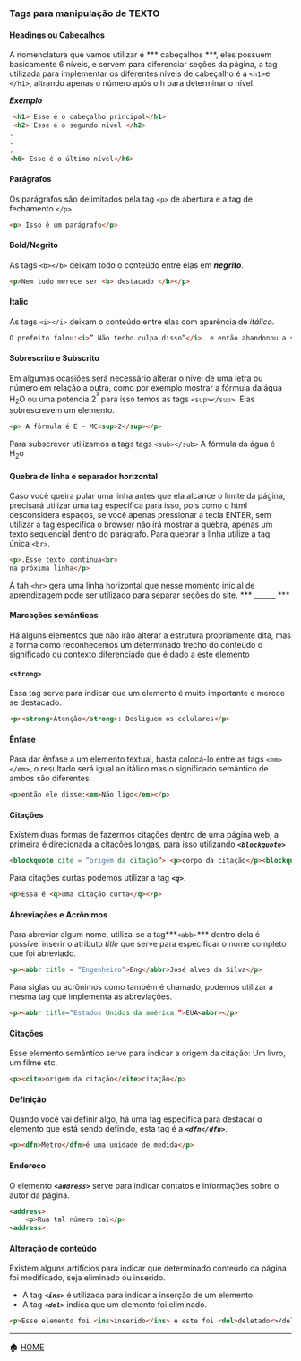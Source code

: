 ### Tags para manipulação de TEXTO
#### Headings ou Cabeçalhos
A nomenclatura que vamos utilizar é *** cabeçalhos ***, eles possuem basicamente 6 níveis, e servem para diferenciar seções da página, a tag utilizada 
para implementar os diferentes níveis de cabeçalho é a ```<h1>```e ```</h1>```, altrando apenas o número após o h para determinar o nível.


***Exemplo***
```html
 <h1> Esse é o cabeçalho principal</h1>
 <h2> Esse é o segundo nível </h2>
.
.
.
<h6> Esse é o último nível</h6>
```

#### Parágrafos
Os parágrafos são delimitados pela tag ```<p>``` de abertura e a tag de fechamento ```</p>```.
```html
<p> Isso é um parágrafo</p>
```

#### Bold/Negrito 
As tags ```<b></b>``` deixam todo o conteúdo entre elas em ***negrito***.
```html
<p>Nem tudo merece ser <b> destacado </b></p>
```

#### Italic 
As tags ```<i></i>``` deixam o conteúdo entre elas com  aparência de *itálico*.
```html
O prefeito falou:<i>” Não tenho culpa disso”</i>. e então abandonou a seção.
```
#### Sobrescrito e Subscrito

Em algumas ocasiões será necessário alterar o nível de uma letra ou número em relação a outra, como por exemplo mostrar a fórmula da água H<sub>2</sub>O ou uma potencia 2<sup>³</sup> para isso temos as tags ```<sup></sup>```. Elas sobrescrevem um elemento.
```html
<p> A fórmula é E - MC<sup>2</sup></p>
```
Para subscrever utilizamos a tags tags ```<sub></sub>```
A fórmula da água é H<sub>2</sub>o

#### Quebra de linha e separador horizontal
Caso você queira pular uma linha antes que ela alcance o limite da página, precisará utilizar uma tag específica para isso, pois como o html desconsidera espaços, se você apenas pressionar a tecla ENTER, sem utilizar a tag especifica o browser não irá mostrar a quebra, apenas um texto sequencial dentro do parágrafo. Para quebrar a linha utilize a tag única ```<br>```.
```html
<p>.Esse texto continua<br>
na próxima linha</p>
```
A tah  ```<hr>``` gera uma linha horizontal que nesse momento inicial de aprendizagem pode ser utilizado para separar seções do site. 
*** ______ ***


#### Marcações semânticas
Há alguns elementos que não irão alterar a estrutura propriamente dita, mas a forma como reconhecemos um determinado trecho do conteúdo o significado ou contexto diferenciado que é dado a este elemento

#### ```<strong>```
Essa tag serve para indicar que um elemento é muito importante e merece se destacado.
```html
<p><strong>Atenção</strong>: Desliguem os celulares</p>
```

#### Ênfase
Para dar ênfase a um elemento textual, basta colocá-lo entre as tags ```<em></em>```, o resultado será igual ao itálico mas o significado semântico de ambos são diferentes.
```html
<p>então ele disse:<em>Não ligo</em></p>
```

#### Citações
Existem duas formas de fazermos citações dentro de uma página web, a primeira é direcionada a citações longas, para isso utilizando ***```<blockquote>```***
```html
<blockquote cite = “origem da citação”> <p>corpo da citação</p><blockquote>.
```

Para citações curtas podemos utilizar a tag ***```<q>```***.
```html
<p>Essa é <q>uma citação curta</q></p>
```
#### Abreviações e Acrônimos
Para abreviar algum nome, utiliza-se a tag***```<abb>```*** dentro dela é possível inserir o atributo *title* que serve para especificar o nome completo  que foi abreviado.
```html
<p><abbr title = “Engenheiro”>Eng</abbr>José alves da Silva</p>
```
Para siglas ou acrônimos como também é chamado, podemos  utilizar a mesma tag que implementa as abreviações.
```html
<p><abbr title=”Estados Unidos da américa ”>EUA<abbr></p>
```
#### Citações
Esse elemento semântico serve para indicar a origem da citação: Um livro, um filme etc.
```html
<p><cite>origem da citação</cite>citação</p>
```
#### Definição
Quando você vai definir algo, há uma tag especifica para destacar o elemento que está sendo definido, esta tag é a ***```<dfn</dfn>```***.
```html
<p><dfn>Metro</dfn>é uma unidade de medida</p>
```
#### Endereço
O elemento ***```<address>```*** serve para indicar contatos e informações sobre o autor da página.
```html
<address>
    <p>Rua tal número tal</p>
<address>
```
#### Alteração de conteúdo

Existem alguns artifícios para indicar que determinado conteúdo da página foi modificado, seja eliminado ou inserido.

- A tag ***```<ins>```*** é utilizada para indicar a inserção de um elemento.
- A tag ***```<del>```*** indica que um elemento foi eliminado.
```html
<p>Esse elemento foi <ins>inserido</ins> e este foi <del>deletado<>/del</p>
```

______

:house: [HOME](https://github.com/Evaldo-comp/Web/blob/master/README.md)
